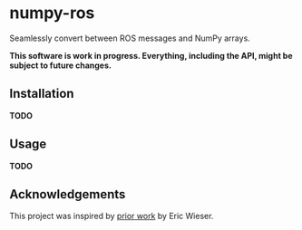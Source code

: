 # numpy-ros

Seamlessly convert between ROS messages and NumPy arrays.

**This software is work in progress. Everything, including the API, might be
subject to future changes.**

## Installation

**TODO**

## Usage

**TODO**

## Acknowledgements

This project was inspired by [prior work](https://github.com/eric-wieser/ros_numpy)
by Eric Wieser.
